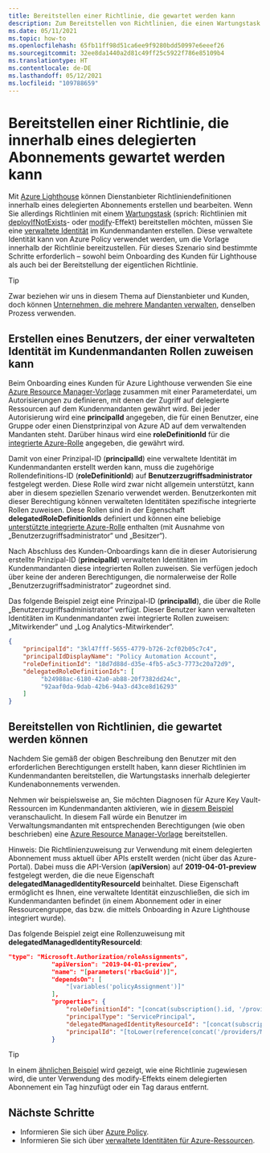 ```yaml
---
title: Bereitstellen einer Richtlinie, die gewartet werden kann
description: Zum Bereitstellen von Richtlinien, die einen Wartungstask über Azure Lighthouse verwenden, müssen Sie eine verwaltete Identität im Mandanten des Kunden erstellen.
ms.date: 05/11/2021
ms.topic: how-to
ms.openlocfilehash: 65fb11ff98d51ca6ee9f9280bdd50997e6eeef26
ms.sourcegitcommit: 32ee8da1440a2d81c49ff25c5922f786e85109b4
ms.translationtype: HT
ms.contentlocale: de-DE
ms.lasthandoff: 05/12/2021
ms.locfileid: "109788659"
---
```

# <a name="deploy-a-policy-that-can-be-remediated-within-a-delegated-subscription"></a>Bereitstellen einer Richtlinie, die innerhalb eines delegierten Abonnements gewartet werden kann

Mit [Azure Lighthouse](../overview.md) können Dienstanbieter Richtliniendefinitionen innerhalb eines delegierten Abonnements erstellen und bearbeiten. Wenn Sie allerdings Richtlinien mit einem [Wartungstask](../../governance/policy/how-to/remediate-resources.md) (sprich: Richtlinien mit [deployIfNotExists](../../governance/policy/concepts/effects.md#deployifnotexists)- oder [modify](../../governance/policy/concepts/effects.md#modify)-Effekt) bereitstellen möchten, müssen Sie eine [verwaltete Identität](../../active-directory/managed-identities-azure-resources/overview.md) im Kundenmandanten erstellen. Diese verwaltete Identität kann von Azure Policy verwendet werden, um die Vorlage innerhalb der Richtlinie bereitzustellen. Für dieses Szenario sind bestimmte Schritte erforderlich – sowohl beim Onboarding des Kunden für Lighthouse als auch bei der Bereitstellung der eigentlichen Richtlinie.

> [!TIP]
> Zwar beziehen wir uns in diesem Thema auf Dienstanbieter und Kunden, doch können [Unternehmen, die mehrere Mandanten verwalten](../concepts/enterprise.md), denselben Prozess verwenden.

## <a name="create-a-user-who-can-assign-roles-to-a-managed-identity-in-the-customer-tenant"></a>Erstellen eines Benutzers, der einer verwalteten Identität im Kundenmandanten Rollen zuweisen kann

Beim Onboarding eines Kunden für Azure Lighthouse verwenden Sie eine [Azure Resource Manager-Vorlage](onboard-customer.md#create-an-azure-resource-manager-template) zusammen mit einer Parameterdatei, um Autorisierungen zu definieren, mit denen der Zugriff auf delegierte Ressourcen auf dem Kundenmandanten gewährt wird. Bei jeder Autorisierung wird eine **principalId** angegeben, die für einen Benutzer, eine Gruppe oder einen Dienstprinzipal von Azure AD auf dem verwaltenden Mandanten steht. Darüber hinaus wird eine **roleDefinitionId** für die [integrierte Azure-Rolle](../../role-based-access-control/built-in-roles.md) angegeben, die gewährt wird.

Damit von einer Prinzipal-ID (**principalId**) eine verwaltete Identität im Kundenmandanten erstellt werden kann, muss die zugehörige Rollendefinitions-ID (**roleDefinitionId**) auf **Benutzerzugriffsadministrator** festgelegt werden. Diese Rolle wird zwar nicht allgemein unterstützt, kann aber in diesem speziellen Szenario verwendet werden. Benutzerkonten mit dieser Berechtigung können verwalteten Identitäten spezifische integrierte Rollen zuweisen. Diese Rollen sind in der Eigenschaft **delegatedRoleDefinitionIds** definiert und können eine beliebige [unterstützte integrierte Azure-Rolle](../concepts/tenants-users-roles.md#role-support-for-azure-lighthouse) enthalten (mit Ausnahme von „Benutzerzugriffsadministrator“ und „Besitzer“).

Nach Abschluss des Kunden-Onboardings kann die in dieser Autorisierung erstellte Prinzipal-ID (**principalId**) verwalteten Identitäten im Kundenmandanten diese integrierten Rollen zuweisen. Sie verfügen jedoch über keine der anderen Berechtigungen, die normalerweise der Rolle „Benutzerzugriffsadministrator“ zugeordnet sind.

Das folgende Beispiel zeigt eine Prinzipal-ID (**principalId**), die über die Rolle „Benutzerzugriffsadministrator“ verfügt. Dieser Benutzer kann verwalteten Identitäten im Kundenmandanten zwei integrierte Rollen zuweisen: „Mitwirkender“ und „Log Analytics-Mitwirkender“.

```json
{
    "principalId": "3kl47fff-5655-4779-b726-2cf02b05c7c4",
    "principalIdDisplayName": "Policy Automation Account",
    "roleDefinitionId": "18d7d88d-d35e-4fb5-a5c3-7773c20a72d9",
    "delegatedRoleDefinitionIds": [
         "b24988ac-6180-42a0-ab88-20f7382dd24c",
         "92aaf0da-9dab-42b6-94a3-d43ce8d16293"
    ]
}
```

## <a name="deploy-policies-that-can-be-remediated"></a>Bereitstellen von Richtlinien, die gewartet werden können

Nachdem Sie gemäß der obigen Beschreibung den Benutzer mit den erforderlichen Berechtigungen erstellt haben, kann dieser Richtlinien im Kundenmandanten bereitstellen, die Wartungstasks innerhalb delegierter Kundenabonnements verwenden.

Nehmen wir beispielsweise an, Sie möchten Diagnosen für Azure Key Vault-Ressourcen im Kundenmandanten aktivieren, wie in [diesem Beispiel](https://github.com/Azure/Azure-Lighthouse-samples/tree/master/templates/policy-enforce-keyvault-monitoring) veranschaulicht. In diesem Fall würde ein Benutzer im Verwaltungsmandanten mit entsprechenden Berechtigungen (wie oben beschrieben) eine [Azure Resource Manager-Vorlage](https://github.com/Azure/Azure-Lighthouse-samples/blob/master/templates/policy-enforce-keyvault-monitoring/enforceAzureMonitoredKeyVault.json) bereitstellen.

Hinweis: Die Richtlinienzuweisung zur Verwendung mit einem delegierten Abonnement muss aktuell über APIs erstellt werden (nicht über das Azure-Portal). Dabei muss die API-Version (**apiVersion**) auf **2019-04-01-preview** festgelegt werden, die die neue Eigenschaft **delegatedManagedIdentityResourceId** beinhaltet. Diese Eigenschaft ermöglicht es Ihnen, eine verwaltete Identität einzuschließen, die sich im Kundenmandanten befindet (in einem Abonnement oder in einer Ressourcengruppe, das bzw. die mittels Onboarding in Azure Lighthouse integriert wurde).

Das folgende Beispiel zeigt eine Rollenzuweisung mit **delegatedManagedIdentityResourceId**:

```json
"type": "Microsoft.Authorization/roleAssignments",
            "apiVersion": "2019-04-01-preview",
            "name": "[parameters('rbacGuid')]",
            "dependsOn": [
                "[variables('policyAssignment')]"
            ],
            "properties": {
                "roleDefinitionId": "[concat(subscription().id, '/providers/Microsoft.Authorization/roleDefinitions/', variables('rbacContributor'))]",
                "principalType": "ServicePrincipal",
                "delegatedManagedIdentityResourceId": "[concat(subscription().id, '/providers/Microsoft.Authorization/policyAssignments/', variables('policyAssignment'))]",
                "principalId": "[toLower(reference(concat('/providers/Microsoft.Authorization/policyAssignments/', variables('policyAssignment')), '2018-05-01', 'Full' ).identity.principalId)]"
            }
```

> [!TIP]
> In einem [ähnlichen Beispiel](https://github.com/Azure/Azure-Lighthouse-samples/tree/master/templates/policy-add-or-replace-tag) wird gezeigt, wie eine Richtlinie zugewiesen wird, die unter Verwendung des modify-Effekts einem delegierten Abonnement ein Tag hinzufügt oder ein Tag daraus entfernt.

## <a name="next-steps"></a>Nächste Schritte

- Informieren Sie sich über [Azure Policy](../../governance/policy/index.yml).
- Informieren Sie sich über [verwaltete Identitäten für Azure-Ressourcen](../../active-directory/managed-identities-azure-resources/overview.md).
